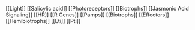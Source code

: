 [[Light]]
[[Salicylic acid]]
[[Photoreceptors]]
[[Biotrophs]]
[[Jasmonic Acid Signaling]]
[[HR]]
[[R Genes]]
[[Pamps]]
[[Biotrophs]]
[[Effectors]]
[[Hemibiotrophs]]
[[Eti]]
[[Pti]]
